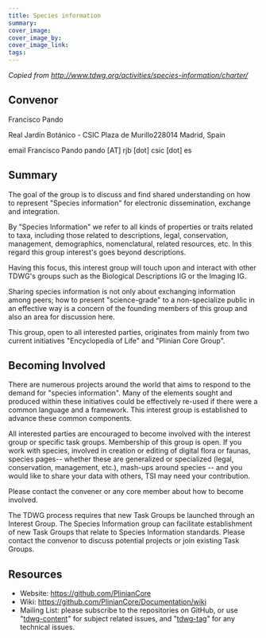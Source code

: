 ```yaml
---
title: Species information
summary: 
cover_image: 
cover_image_by: 
cover_image_link: 
tags: 
---
```


_Copied from <http://www.tdwg.org/activities/species-information/charter/>_

## Convenor

Francisco Pando

Real Jardín Botánico - CSIC
Plaza de Murillo228014
Madrid, Spain

email Francisco Pando pando [AT] rjb [dot] csic [dot] es

## Summary

The goal of the group is to discuss and find shared understanding on how to represent "Species information" for electronic dissemination, exchange and integration.

By "Species Information" we refer to all kinds of properties or traits related to taxa, including those related to descriptions, legal, conservation, management, demographics, nomenclatural, related resources, etc. In this regard this group interest's goes beyond descriptions.

Having this focus, this interest group will touch upon and interact with other TDWG's groups such as the Biological Descriptions IG or the Imaging IG.

Sharing species information is not only about exchanging information among peers; how to present "science-grade" to a non-specialize public in an effective way is a concern of the founding members of this group and also an area for discussion here. 

This group, open to all interested parties, originates from mainly from two current initiatives "Encyclopedia of Life" and "Plinian Core Group".

## Becoming Involved

There are numerous projects around the world that aims to respond to the demand for "species information". Many of the elements sought and produced within these initiatives could be effectively re-used if there were a common language and a framework. This interest group is established to advance these common components. 

All interested parties are encouraged to become involved with the interest group or specific task groups. Membership of this group is open. If you work with species, involved in creation or editing of digital flora or faunas, species pages-- whether these are generalized or specialized (legal, conservation, management, etc.), mash-ups around species -- and you would like to share your data with others, TSI may need your contribution.

Please contact the convener or any core member about how to become involved. 

The TDWG process requires that new Task Groups be launched through an Interest Group. The Species Information group can facilitate establishment of new Task Groups that relate to Species Information standards. Please contact the convenor to discuss potential projects or join existing Task Groups.

## Resources

* Website: <https://github.com/PlinianCore>
* Wiki: <https://github.com/PlinianCore/Documentation/wiki>
* Mailing List: please subscribe to the repositories on GitHub, or use "[tdwg-content](http://lists.tdwg.org/mailman/listinfo/tdwg-content)" for subject related issues, and "[tdwg-tag](http://lists.tdwg.org/mailman/listinfo/tdwg-tag)" for any technical issues.